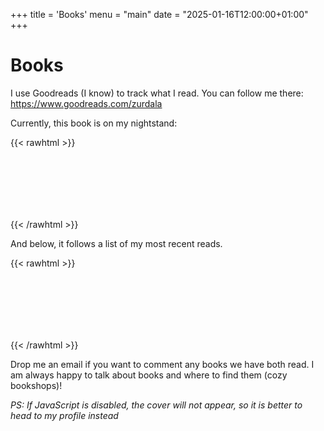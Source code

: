 +++
title = 'Books'
menu = "main"
date = "2025-01-16T12:00:00+01:00"
+++

# Books

I use Goodreads (I know) to track what I read.
You can follow me there: https://www.goodreads.com/zurdala

Currently, this book is on my nightstand:

{{< rawhtml >}}
<div style="width: 100%; display: flex; flex-direction: column; min-height: 100px">
      <style type="text/css" media="screen">
        .gr_grid_container {
          width: 100%;
        }
        .gr_grid_book_container {
          /* customize book cover container div here */
          float: left;
          width: 98px;
          height: 160px;
          padding: 2px 3px;
          overflow: hidden;
        }
      </style>
      <script src="https://www.goodreads.com/review/grid_widget/100918725.reading%20book%20montage?cover_size=medium&hide_link=true&hide_title=true&num_books=1&order=d&shelf=currently-reading&sort=date_updated&widget_id=1737052414" type="text/javascript" charset="utf-8"></script>
</div>
{{< /rawhtml >}}

And below, it follows a list of my most recent reads.

{{< rawhtml >}}
<div style="width: 100%; display: flex; flex-direction: column; min-height: 100px">
      <style type="text/css" media="screen">
        .gr_grid_container {
          width: 100%;
        }
        .gr_grid_book_container {
          /* customize book cover container div here */
          float: left;
          width: 98px;
          height: 160px;
          padding: 2px 3px;
          overflow: hidden;
        }
      </style>
      <script src="https://www.goodreads.com/review/grid_widget/100918725.Recent%20reads?cover_size=medium&hide_link=true&hide_title=true&num_books=21&order=d&shelf=read&sort=date_read&widget_id=1737056302" type="text/javascript" charset="utf-8"></script>
</div>
{{< /rawhtml >}}

Drop me an email if you want to comment any books we have both read.
I am always happy to talk about books and where to find them (cozy bookshops)!

_PS: If JavaScript is disabled, the cover will not appear, so it is better to head to my profile instead_